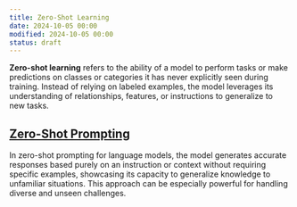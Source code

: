 ```yaml
---
title: Zero-Shot Learning
date: 2024-10-05 00:00
modified: 2024-10-05 00:00
status: draft
---
```


**Zero-shot learning** refers to the ability of a model to perform tasks or make predictions on classes or categories it has never explicitly seen during training. Instead of relying on labeled examples, the model leverages its understanding of relationships, features, or instructions to generalize to new tasks.

## [Zero-Shot Prompting](zero-shot-prompting.md)

In zero-shot prompting for language models, the model generates accurate responses based purely on an instruction or context without requiring specific examples, showcasing its capacity to generalize knowledge to unfamiliar situations. This approach can be especially powerful for handling diverse and unseen challenges.
